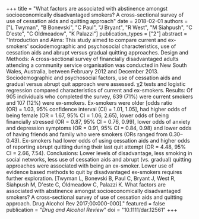 +++
title = "What factors are associated with abstinence amongst socioeconomically disadvantaged smokers? A cross-sectional survey of use of cessation aids and quitting approach"
date = 2018-02-01
authors = ["L Twyman", "B Bonevski", "C Paul", "J Bryant", "R West", "M Siahpush", "C D'este", "C Oldmeadow", "K Palazzi"]
publication_types = ["2"]
abstract = "Introduction and Aims: This study aimed to compare current and ex-smokers' sociodemographic and psychosocial characteristics, use of cessation aids and abrupt versus gradual quitting approaches. Design and Methods: A cross-sectional survey of financially disadvantaged adults attending a community service organisation was conducted in New South Wales, Australia, between February 2012 and December 2013. Sociodemographic and psychosocial factors, use of cessation aids and gradual versus abrupt quit approach were assessed. χ2 tests and logistic regression compared characteristics of current and ex-smokers. Results: Of 905 individuals who completed the survey, 639 (71%) were current smokers and 107 (12%) were ex-smokers. Ex-smokers were older [odds ratio (OR) = 1.03, 95% confidence interval (CI) = 1.01, 1.05], had higher odds of being female (OR = 1.67, 95% CI = 1.06, 2.65), lower odds of being financially stressed (OR = 0.87, 95% CI = 0.76, 0.99), lower odds of anxiety and depression symptoms (OR = 0.91, 95% CI = 0.84, 0.98) and lower odds of having friends and family who were smokers (ORs ranged from 0.30–0.43). Ex-smokers had lower odds of using cessation aids and higher odds of reporting abrupt quitting during their last quit attempt (OR = 4.48, 95% CI = 2.66, 7.54). Conclusions: Lower levels of disadvantage, less smoking in social networks, less use of cessation aids and abrupt (vs. gradual) quitting approaches were associated with being an ex-smoker. Lower use of evidence based methods to quit by disadvantaged ex-smokers requires further exploration. [Twyman L, Bonevski B, Paul C, Bryant J, West R, Siahpush M, D'este C, Oldmeadow C, Palazzi K. What factors are associated with abstinence amongst socioeconomically disadvantaged smokers? A cross-sectional survey of use of cessation aids and quitting approach. Drug Alcohol Rev 2017;00:000-000]."
featured = false
publication = "*Drug and Alcohol Review*"
doi = "10.1111/dar.12561"
+++

